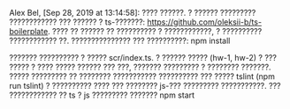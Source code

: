 Alex Bel, [Sep 28, 2019 at 13:14:58]:
???? ??????. ? ?????? ????????? ???????????? ??? ?????? ? ts-???????: https://github.com/oleksii-b/ts-boilerplate. ???? ?? ?????? ?? ?????????? ? ????????????, ? ?????????? ???????????? ??. ??????????????? ??? ??????????: npm install

??????? ?????????? ? ????? scr/index.ts. ? ?????? ????? (hw-1, hw-2) ? ??? ????? ? ???? ????? ?????? ??? ???, ??????? ????????? ? ???????? ???????. ????? ????????? ?? ???????? ??????????? ?????????? ??? ????? tslint (npm run tslint) ? ?????????? ???? ??? ???????? js-??? ????????? ???????????. ??? ???????????? ?? ts ? js ????????? ??????? npm start
